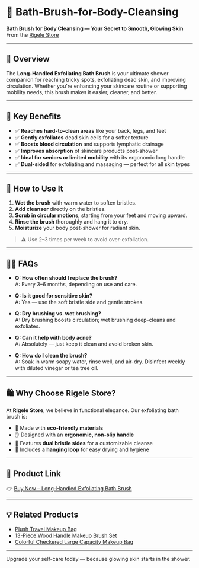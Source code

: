 # 🛁 Bath-Brush-for-Body-Cleansing

**Bath Brush for Body Cleansing — Your Secret to Smooth, Glowing Skin**  
From the [Rigele Store](https://rigelestore.com/bath-brush-for-body-long-handle-exfoliating/)

---

## 🌟 Overview

The **Long-Handled Exfoliating Bath Brush** is your ultimate shower companion for reaching tricky spots, exfoliating dead skin, and improving circulation. Whether you're enhancing your skincare routine or supporting mobility needs, this brush makes it easier, cleaner, and better.

---

## 💎 Key Benefits

- ✅ **Reaches hard-to-clean areas** like your back, legs, and feet
- ✅ **Gently exfoliates** dead skin cells for a softer texture
- ✅ **Boosts blood circulation** and supports lymphatic drainage
- ✅ **Improves absorption** of skincare products post-shower
- ✅ **Ideal for seniors or limited mobility** with its ergonomic long handle
- ✅ **Dual-sided** for exfoliating and massaging — perfect for all skin types

---

## 🧴 How to Use It

1. **Wet the brush** with warm water to soften bristles.
2. **Add cleanser** directly on the bristles.
3. **Scrub in circular motions**, starting from your feet and moving upward.
4. **Rinse the brush** thoroughly and hang it to dry.
5. **Moisturize** your body post-shower for radiant skin.

> ⚠️ Use 2–3 times per week to avoid over-exfoliation.

---

## 🙋‍♀️ FAQs

- **Q: How often should I replace the brush?**  
  A: Every 3–6 months, depending on use and care.

- **Q: Is it good for sensitive skin?**  
  A: Yes — use the soft bristle side and gentle strokes.

- **Q: Dry brushing vs. wet brushing?**  
  A: Dry brushing boosts circulation; wet brushing deep-cleans and exfoliates.

- **Q: Can it help with body acne?**  
  A: Absolutely — just keep it clean and avoid broken skin.

- **Q: How do I clean the brush?**  
  A: Soak in warm soapy water, rinse well, and air-dry. Disinfect weekly with diluted vinegar or tea tree oil.

---

## 🛍 Why Choose Rigele Store?

At **Rigele Store**, we believe in functional elegance. Our exfoliating bath brush is:

- 🌿 Made with **eco-friendly materials**
- ✋ Designed with an **ergonomic, non-slip handle**
- 🔄 Features **dual bristle sides** for a customizable cleanse
- 🧼 Includes a **hanging loop** for easy drying and hygiene

---

## 🔗 Product Link

👉 [Buy Now – Long-Handled Exfoliating Bath Brush](https://rigelestore.com/bath-brush-for-body-long-handle-exfoliating/)

---

## 💡 Related Products

- [Plush Travel Makeup Bag](https://rigelestore.com)
- [13-Piece Wood Handle Makeup Brush Set](https://rigelestore.com)
- [Colorful Checkered Large Capacity Makeup Bag](https://rigelestore.com)

---

Upgrade your self-care today — because glowing skin starts in the shower.
